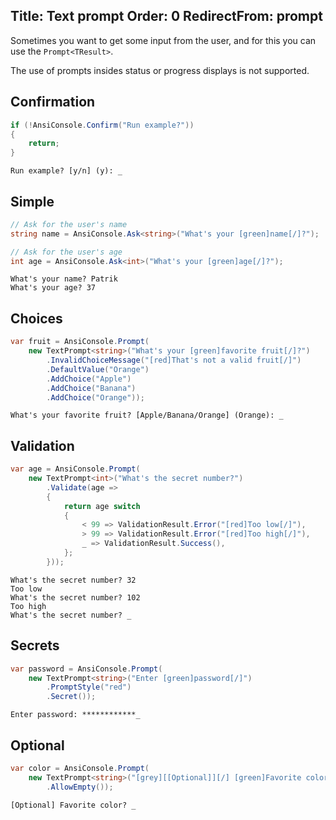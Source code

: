 Title: Text prompt
Order: 0
RedirectFrom: prompt
---

Sometimes you want to get some input from the user, and for this
you can use the `Prompt<TResult>`.

<?# AsciiCast cast="input" /?>

<?# Alert ?>
  The use of prompts
  insides status or progress displays is not supported.
<?#/ Alert ?>

## Confirmation

```csharp
if (!AnsiConsole.Confirm("Run example?"))
{
    return;
}
```

```text
Run example? [y/n] (y): _
```

## Simple

```csharp
// Ask for the user's name
string name = AnsiConsole.Ask<string>("What's your [green]name[/]?");

// Ask for the user's age
int age = AnsiConsole.Ask<int>("What's your [green]age[/]?");
```

```text
What's your name? Patrik
What's your age? 37
```

## Choices

```csharp
var fruit = AnsiConsole.Prompt(
    new TextPrompt<string>("What's your [green]favorite fruit[/]?")
        .InvalidChoiceMessage("[red]That's not a valid fruit[/]")
        .DefaultValue("Orange")
        .AddChoice("Apple")
        .AddChoice("Banana")
        .AddChoice("Orange"));
```

```text
What's your favorite fruit? [Apple/Banana/Orange] (Orange): _
```

## Validation

```csharp
var age = AnsiConsole.Prompt(
    new TextPrompt<int>("What's the secret number?")
        .Validate(age =>
        {
            return age switch
            {
                < 99 => ValidationResult.Error("[red]Too low[/]"),
                > 99 => ValidationResult.Error("[red]Too high[/]"),
                _ => ValidationResult.Success(),
            };
        }));
```

```text
What's the secret number? 32
Too low
What's the secret number? 102
Too high
What's the secret number? _
```

## Secrets

```csharp
var password = AnsiConsole.Prompt(
    new TextPrompt<string>("Enter [green]password[/]")
        .PromptStyle("red")
        .Secret());
```

```text
Enter password: ************_
```

## Optional

```csharp
var color = AnsiConsole.Prompt(
    new TextPrompt<string>("[grey][[Optional]][/] [green]Favorite color[/]?")
        .AllowEmpty());
```

```text
[Optional] Favorite color? _
```